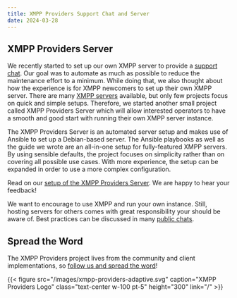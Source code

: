 ```yaml
---
title: XMPP Providers Support Chat and Server
date: 2024-03-28
---
```



## XMPP Providers Server

We recently started to set up our own XMPP server to provide a [support chat](/blog/2024-03-11-xmpp-providers-chat/).
Our goal was to automate as much as possible to reduce the maintenance effort to a minimum.
While doing that, we also thought about how the experience is for XMPP newcomers to set up their own XMPP server.
There are many [XMPP servers](https://xmpp.org/software/) available, but only few projects focus on quick and simple setups.
Therefore, we started another small project called XMPP Providers Server which will allow interested operators to have a smooth and good start with running their own XMPP server instance.

The XMPP Providers Server is an automated server setup and makes use of Ansible to set up a Debian-based server.
The Ansible playbooks as well as the guide we wrote are an all-in-one setup for fully-featured XMPP servers.
By using sensible defaults, the project focuses on simplicity rather than on covering all possible use cases.
With more experience, the setup can be expanded in order to use a more complex configuration.

Read on our [setup of the XMPP Providers Server](https://invent.kde.org/melvo/xmpp-providers-server/-/blob/master/README.md).
We are happy to hear your feedback!

We want to encourage to use XMPP and run your own instance.
Still, hosting servers for others comes with great responsibility your should be aware of.
Best practices can be discussed in many [public chats](https://xmpp.org/community/chat/).

## Spread the Word

The XMPP Providers project lives from the community and client implementations, so [follow us and spread the word](https://fosstodon.org/@xmpp_providers)!

{{< figure src="/images/xmpp-providers-adaptive.svg" caption="XMPP Providers Logo" class="text-center w-100 pt-5" height="300" link="/" >}}
